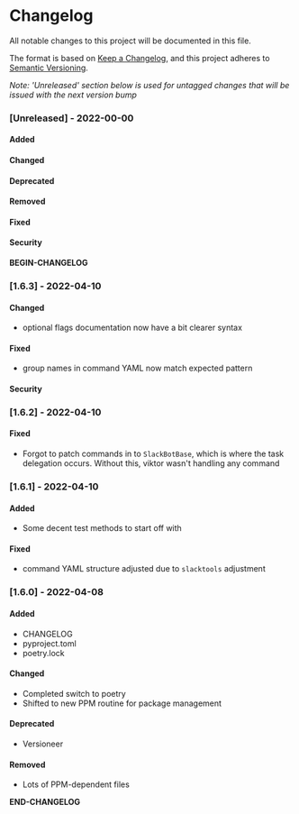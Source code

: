 # Changelog

All notable changes to this project will be documented in this file. 

The format is based on [Keep a Changelog](https://keepachangelog.com/en/1.0.0/), and this project adheres to [Semantic Versioning](https://semver.org/spec/v2.0.0.html).

_Note: 'Unreleased' section below is used for untagged changes that will be issued with the next version bump_

### [Unreleased] - 2022-00-00 
#### Added
#### Changed
#### Deprecated
#### Removed
#### Fixed
#### Security
__BEGIN-CHANGELOG__
 
### [1.6.3] - 2022-04-10
#### Changed
 - optional flags documentation now have a bit clearer syntax 
#### Fixed
 - group names in command YAML now match expected pattern
#### Security
 
### [1.6.2] - 2022-04-10
#### Fixed
 - Forgot to patch commands in to `SlackBotBase`, which is where the task delegation occurs. Without this, viktor wasn't handling any command
 
### [1.6.1] - 2022-04-10
#### Added
 - Some decent test methods to start off with
#### Fixed
 - command YAML structure adjusted due to `slacktools` adjustment
 
### [1.6.0] - 2022-04-08
#### Added
 - CHANGELOG
 - pyproject.toml
 - poetry.lock
#### Changed
 - Completed switch to poetry
 - Shifted to new PPM routine for package management
#### Deprecated
 - Versioneer
#### Removed
 - Lots of PPM-dependent files

__END-CHANGELOG__